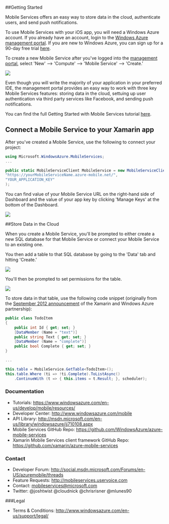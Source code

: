##Getting Started

Mobile Services offers an easy way to store data in the cloud, authenticate users, and send push notifications.


To use Mobile Services with your iOS app, you will need a Windows Azure account.  If you already have an account, login to the [Windows Azure management portal](https://manage.windowsazure.com/).  If you are new to Windows Azure, you can sign up for a 90-day free trial [here](https://www.windowsazure.com/en-us/pricing/free-trial/).

To create a new Mobile Service after you've logged into the [management portal](https://manage.windowsazure.com/), select 'New' --> 'Compute' --> 'Mobile Service' --> 'Create.'  

![](WAMS-New.PNG)

Even though you will write the majority of your application in your preferred IDE, the management portal provides an easy way to work with three key Mobile Services features: storing data in the cloud, settuing up user authentication via third party services like Facebook, and sending push notifications.

You can find the full Getting Started with Mobile Services tutorial [here]( http://go.microsoft.com/fwlink/?LinkId=282374).

## Connect a Mobile Service to your Xamarin app

After you've created a Mobile Service, use the following to connect your project:

```csharp
using Microsoft.WindowsAzure.MobileServices;
...

public static MobileServiceClient MobileService = new MobileServiceClient(
"https://yourMobileServiceName.azure-mobile.net/", 
"YOUR_APPLICATION_KEY"
);
```

You can find value of your Mobile Service URL on the right-hand side of Dashboard and the value of your app key by clicking 'Manage Keys' at the bottom of the Dashboard.

![](WAMS-Keys.png)

##Store Data in the Cloud

When you create a Mobile Service, you'll be prompted to either create a new SQL database for that Mobile Service or connect your Mobile Service to an existing one. 

You then add a table to that SQL database by going to the 'Data' tab and hitting 'Create.'

![](WAMS-EmptyData.png)

You'll then be prompted to set permissions for the table.

![](WAMS-DataPermissions.png)

To store data in that table, use the following code snippet (originally from the [September 2012 announcement](http://blog.xamarin.com/xamarin-partners-with-microsoft-to-support-azure-mobile-services-on-android-and-ios/) of the Xamarin and Windows Azure partnership):

```csharp 
public class TodoItem
{
	public int Id { get; set; }
	[DataMember (Name = "text")]
	public string Text { get; set; }
	[DataMember (Name = "complete")]
	public bool Complete { get; set; }
}

...

this.table = MobileService.GetTable<TodoItem>();
this.table.Where (ti => !ti.Complete).ToListAsync()
	.ContinueWith (t => { this.items = t.Result; }, scheduler);
```

### Documentation

- Tutorials: https://www.windowsazure.com/en-us/develop/mobile/resources/
- Developer Center: http://www.windowsazure.com/mobile
- API Library: http://msdn.microsoft.com/en-us/library/windowsazure/jj710108.aspx
- Mobile Services GitHub Repo: https://github.com/WindowsAzure/azure-mobile-services
- Xamarin Mobile Services client framework GitHub Repo: https://github.com/xamarin/azure-mobile-services

### Contact

- Developer Forum: http://social.msdn.microsoft.com/Forums/en-US/azuremobile/threads
- Feature Requests: http://mobileservices.uservoice.com
- Contact: mobileservices@microsoft.com
- Twitter: @joshtwist @cloudnick @chrisrisner @mlunes90

###Legal 

- Terms & Conditions: http://www.windowsazure.com/en-us/support/legal/
